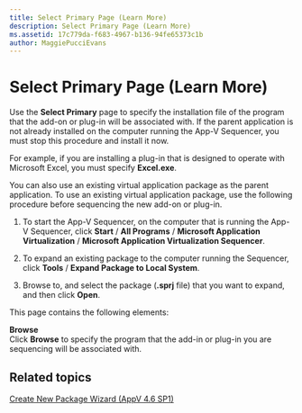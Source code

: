 ```yaml
---
title: Select Primary Page (Learn More)
description: Select Primary Page (Learn More)
ms.assetid: 17c779da-f683-4967-b136-94fe65373c1b
author: MaggiePucciEvans
---
```


# Select Primary Page (Learn More)


Use the **Select Primary** page to specify the installation file of the program that the add-on or plug-in will be associated with. If the parent application is not already installed on the computer running the App-V Sequencer, you must stop this procedure and install it now.

For example, if you are installing a plug-in that is designed to operate with Microsoft Excel, you must specify **Excel.exe**.

You can also use an existing virtual application package as the parent application. To use an existing virtual application package, use the following procedure before sequencing the new add-on or plug-in.

1.  To start the App-V Sequencer, on the computer that is running the App-V Sequencer, click **Start** / **All Programs** / **Microsoft Application Virtualization** / **Microsoft Application Virtualization Sequencer**.

2.  To expand an existing package to the computer running the Sequencer, click **Tools** / **Expand Package to Local System**.

3.  Browse to, and select the package (**.sprj** file) that you want to expand, and then click **Open**.

This page contains the following elements:

<a href="" id="browse"></a>**Browse**  
Click **Browse** to specify the program that the add-in or plug-in you are sequencing will be associated with.

## Related topics


[Create New Package Wizard (AppV 4.6 SP1)](create-new-package-wizard---appv-46-sp1-.md)

 

 





